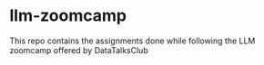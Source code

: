 # llm-zoomcamp
This repo contains the assignments done while following the LLM zoomcamp offered by DataTalksClub
